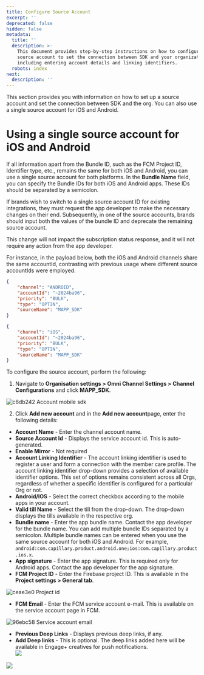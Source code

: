 ```yaml
---
title: Configure Source Account
excerpt: ''
deprecated: false
hidden: false
metadata:
  title: ''
  description: >-
    This document provides step-by-step instructions on how to configure the
    source account to set the connection between SDK and your organization,
    including entering account details and linking identifiers.
  robots: index
next:
  description: ''
---
```

This section provides you with information on how to set up a source account and set the connection between SDK and the org. You can also use a single source account for iOS and Android. 

# Using a single source account for iOS and Android

If all information apart from the Bundle ID, such as the FCM Project ID, Identifier type, etc., remains the same for both iOS and Android, you can use a single source account for both platforms. In the **Bundle Name** field, you can specify the Bundle IDs for both iOS and Android apps. These IDs should be separated by a semicolon.

If brands wish to switch to a single source account ID for existing integrations, they must request the app developer to make the necessary changes on their end. Subsequently, in one of the source accounts, brands should input both the values of the bundle ID and deprecate the remaining source account. 

This change will not impact the subscription status response, and it will not require any action from the app developer. 

For instance, in the payload below, both the iOS and Android channels share the same accountId, contrasting with previous usage where different source accountIds were employed.

```json Android
{  
    "channel": "ANDROID",  
    "accountId": "~2024ba96",  
    "priority": "BULK",  
    "type": "OPTIN",  
    "sourceName": "MAPP_SDK"  
}
```
```json iOS
{  
    "channel": "iOS",  
    "accountId": "~2024ba96",  
    "priority": "BULK",  
    "type": "OPTIN",  
    "sourceName": "MAPP_SDK"  
}
```

To configure the source account, perform the following:

1. Navigate to **Organisation settings > Omni Channel Settings > Channel Configurations** and click **MAPP\_SDK**.

![c6db242 Account mobile sdk](https://files.readme.io/c6db242-Account_mobile_sdk.png)

2. Click **Add new account** and in the **Add new account**page, enter the following details:

* **Account Name** - Enter the channel account name.
* **Source Account Id** - Displays the service account id. This is auto-generated.
* **Enable Mirror** - Not required
* **Account Linking Identifier** - The account linking identifier is used to register a user and form a connection with the member care profile. The account linking identifier drop-down provides a selection of available identifier options. This set of options remains consistent across all Orgs, regardless of whether a specific identifier is configured for a particular Org or not.
* **Android/IOS** - Select the correct checkbox according to the mobile apps in your account.
* **Valid till Name** - Select the till from the drop-down. The drop-down displays the tills available in the respective org.
* **Bundle name** - Enter the app bundle name. Contact the app developer for the bundle name. You can add multiple bundle IDs separated by a semicolon. Multiple bundle names can be entered when you use the same source account for both iOS and Android. For example, `android:com.capillary.product.android.one;ios:com.capillary.product.ios.x`.
* **App signature** - Enter the app signature. This is required only for Android apps. Contact the app developer for the app signature.
* **FCM Project ID** - Enter the Firebase project ID. This is available in the **Project settings > General tab**.

![ceae3e0 Project id](https://files.readme.io/ceae3e0-Project_id.png)

* **FCM Email** - Enter the FCM service account e-mail. This is available on the service account page in FCM.

![96ebc58 Service account email](https://files.readme.io/96ebc58-Service_account_email.png)

* **Previous Deep Links** - Displays previous deep links, if any.
* **Add Deep links** - This is optional. The deep links added here will be available in Engage+ creatives for push notifications.\
  ![](https://files.readme.io/adddd6c-Deep_link.png)

![](https://files.readme.io/355bed6-iOS_and_Android.png)
